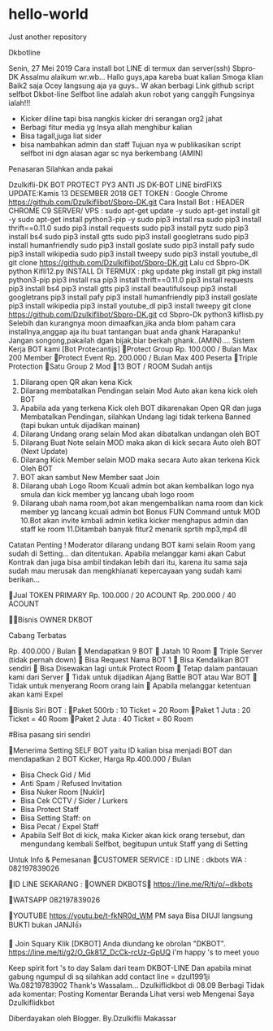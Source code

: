 # hello-world
Just  another repository

Dkbotline

Senin, 27 Mei 2019
Cara install bot LINE di termux dan server(ssh) Sbpro-DK
Assalmu alaikum wr.wb...
Hallo guys,apa kareba buat kalian
Smoga klian Baik2 saja
Ocey langsung aja ya guys..
W akan berbagi Link github 
script selfbot Dkbot-line
Selfbot line adalah akun robot yang canggih
Fungsinya ialah!!!
- Kicker diline tapi bisa nangkis kicker dri serangan org2 jahat 
- Berbagi fitur media yg Insya allah menghibur kalian 
- Bisa tagall,juga liat sider
- bisa nambahkan admin dan staff
Tujuan nya w publikasikan script selfbot ini dgn alasan agar sc nya berkembang (AMIN)

Penasaran Silahkan anda pakai 

Dzulkifli-DK BOT PROTECT PY3 ANTI JS DK-BOT LINE
birdFIXS UPDATE:Kamis 13 DESEMBER 2018 GET TOKEN : Google Chrome
https://github.com/Dzulkiflibot/Sbpro-DK.git 
Cara Install Bot : HEADER CHROME
C9 SERVER/ VPS :
sudo apt-get update -y 
sudo apt-get install git -y 
sudo apt-get install python3-pip -y 
sudo pip3 install rsa sudo 
pip3 install thrift==0.11.0 
sudo pip3 install requests 
sudo pip3 install pytz 
sudo pip3 install bs4 
sudo pip3 install gtts 
sudo pip3 install googletrans 
sudo pip3 install humanfriendly 
sudo pip3 install goslate 
sudo pip3 install pafy 
sudo pip3 install wikipedia 
sudo pip3 install tweepy 
sudo pip3 install youtube_dl git clone https://github.com/Dzulkiflibot/Sbpro-DK.git 
Lalu
cd Sbpro-DK 
python Kifli12.py 
INSTALL Di TERMUX :
pkg update 
pkg install git 
pkg install python3-pip 
pip3 install rsa 
pip3 install thrift==0.11.0 
pip3 install requests pip3 
install bs4 pip3 install gtts 
pip3 install beautifulsoup 
pip3 install googletrans 
pip3 install pafy 
pip3 install humanfriendly 
pip3 install goslate 
pip3 install wikipedia 
pip3 install youtube_dl 
pip3 install tweepy
git clone https://github.com/Dzulkiflibot/Sbpro-DK.git 
cd Sbpro-Dk python3 kiflisb.py 
Selebih dan kurangnya moon dimaafkan,jika anda blom paham cara installnya,anggap aja itu buat tantangan buat anda ghank
Harapanku!
Jangan songong,pakailah dgan bijak,biar berkah ghank..(AMIN)....
Sistem Kerja BOT kami [Bot Protecantijs]
🔰Protect Group Rp. 100.000 / Bulan Max 200 Member
🔰Protect Event Rp. 200.000 / Bulan Max 400 Peserta
🔰Triple Protection
🔰Satu Group 2 Mod
🔰13 BOT / ROOM Sudah antijs

1. Dilarang open QR akan kena Kick
2. Dilarang membatalkan Pendingan selain Mod Auto akan kena kick oleh BOT
3. Apabila ada yang terkena Kick oleh BOT dikarenakan Open QR dan juga Membatalkan Pendingan, silahkan Undang lagi tidak terkena Banned (tapi bukan untuk dijadikan mainan)
4. Dilarang Undang orang selain Mod akan dibatalkan undangan oleh BOT
5. Dilarang Buat Note selain MOD maka akan di kick secara Auto oleh BOT (Next Update)
6. Dilarang Kick Member selain MOD maka secara Auto akan terkena Kick Oleh BOT
7. BOT akan sambut New Member saat Join
8. Dilarang ubah Logo Room Kcuali admin bot akan kembalikan logo nya smula dan kick member yg lancang ubah logo room
9. Dilarang ubah nama room,bot akan mengembalikan nama room dan kick member yg lancang kcuali admin bot
Bonus FUN Command untuk MOD
10.Bot akan invite kmbali admin ketika kicker menghapus admin dan staff ke room
11.Ditambah banyak fitur2 menarik sprtih mp3,mp4 dll

Catatan Penting !
Moderator dilarang undang BOT kami selain Room yang sudah di Setting... dan ditentukan.
Apabila melanggar kami akan Cabut Kontrak dan juga bisa ambil tindakan lebih dari itu, karena itu sama saja sudah mau merusak dan mengkhianati kepercayaan yang sudah kami berikan...

🔰Jual TOKEN PRIMARY
Rp. 100.000 / 20 ACOUNT
Rp. 200.000 / 40 ACOUNT

🔰🔰Bisnis OWNER DKBOT

Cabang Terbatas

Rp. 400.000 / Bulan
🔰 Mendapatkan 9 BOT
🔰 Jatah 10 Room
🔰 Triple Server (tidak pernah down)
🔰 Bisa Request Nama BOT 1
🔰 Bisa Kendalikan BOT sendiri
🔰 Bisa Disewakan lagi untuk Protect Room
🔰 Tetap dalam pantauan kami dari Server
🔰 Tidak untuk dijadikan Ajang Battle BOT atau War BOT
🔰 Tidak untuk menyerang Room orang lain
🔰 Apabila melanggar ketentuan akan kami Expel

🔰Bisnis Siri BOT :
🔰Paket 500rb : 10 Ticket = 20 Room
🔰Paket 1 Juta : 20 Ticket = 40 Room
🔰Paket 2 Juta : 40 Ticket = 80 Room

#Bisa pasang siri sendiri

🔰Menerima Setting SELF BOT yaitu ID kalian bisa menjadi BOT dan mendapatkan 2 BOT Kicker, Harga Rp.400.000 / Bulan
- Bisa Check Gid / Mid
- Anti Spam / Refused Invitation
- Bisa Nuker Room [Nuklir]
- Bisa Cek CCTV / Sider / Lurkers
- Bisa Protect Staff
- Bisa Setting Staff: on
- Bisa Pecat / Expel Staff
- Apabila Self Bot di kick, maka Kicker akan kick orang tersebut, dan mengundang kembali Selfbot, begitupun untuk Staff yang di Setting

Untuk Info & Pemesanan
🔰CUSTOMER SERVICE :
ID LINE : dkbots
WA : 082197839026

🔹ID LINE SEKARANG :
🔰OWNER DKBOTS🔰
https://line.me/R/ti/p/~dkbots

🔹WATSAPP
082197839026

🔹YOUTUBE
https://youtu.be/t-fkNR0d_WM
PM saya Bisa DIUJI langsung BUKTI bukan JANJI👍

🔹 Join Squary Klik
[DKBOT] Anda diundang ke obrolan "DKBOT".
https://line.me/ti/g2/O_Gk81Z_DcCk-rcUz-GpUQ
i'm happy 's to meet youo


Keep spirit fort 's to day
Salam dari team DKBOT-LINE
Dan apabila minat gabung ngumpul di sq silahkan add contact line = dzul1991ji
Wa.08219783902
Thank's
           Wassalam...
Dzulkiflidkbot di 08.09
Berbagi
Tidak ada komentar:
Posting Komentar
Beranda
Lihat versi web
Mengenai Saya
Dzulkiflidkbot
 
Diberdayakan oleh Blogger.
By.Dzulkiflii Makassar
